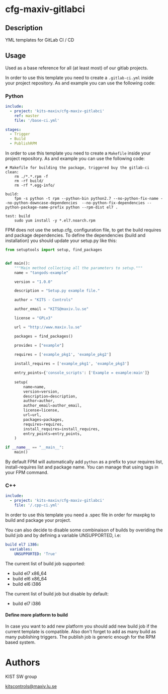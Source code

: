 # cfg-maxiv-gitlabci

## Description

YML templates for GitLab CI / CD

## Usage


Used as a base reference for all (at least most) of our gitlab projects.

In order to use this template you need to create a `.gitlab-ci.yml` inside your project 
repository. As and example you can use the following code:

### Python

```yml
include:
  - project: 'kits-maxiv/cfg-maxiv-gitlabci'
    ref: master
    file: '/base-ci.yml'

stages:
  - Trigger
  - Build
  - PublishRPM
```



In order to use this template you need to create a `Makefile` inside your project 
repository. As and example you can use the following code:

```make
# Makefile for building the package, triggered buy the gitlab-ci
clean:
	rm ./*.*.rpm -f
	rm -rf build/
	rm -rf *.egg-info/

build:
	fpm -s python -t rpm --python-bin python2.7 --no-python-fix-name --no-python-downcase-dependencies  --no-python-fix-dependencies --python-package-name-prefix python --rpm-dist el7 .

test: build
	sudo yum install -y *.el7.noarch.rpm
```

FPM does not use the setup.cfg, configuration file, to get the build requires and package dependencies. 
To define the dependencies (build and installation) you should update your setup.py like this:

```python
from setuptools import setup, find_packages


def main():
    """Main method collecting all the parameters to setup."""
    name = "tangods-example"

    version = "1.0.0"

    description = "Setup.py example file."

    author = "KITS - Controls"

    author_email = "KITS@maxiv.lu.se"

    license = "GPLv3"

    url = "http://www.maxiv.lu.se"

    packages = find_packages()

    provides = ["example"]

    requires = ['example_pkg1', 'example_pkg2']
    
    install_requires = ['example_pkg1', 'example_pkg3']

    entry_points={'console_scripts': ['Example = example:main']}
    
    setup(
        name=name,
        version=version,
        description=description,
        author=author,
        author_email=author_email,
        license=license,
        url=url,
        packages=packages,
        requires=requires,
        install_requires=install_requires,
        entry_points=entry_points,
    )

if __name__ == "__main__":
    main()
```

By default FPM will automatically add `python` as a prefix to your requires list, install-requires list and package name.
You can manage that using tags in your FPM command.

### C++

```yml
include:
  - project: 'kits-maxiv/cfg-maxiv-gitlabci'
    file: '/.cpp-ci.yml'
```

In order to use this template you need a .spec file in order for maxpkg to build and package your project.

You can also decide to disable some combinaison of builds by overiding the build job and by defining a variable UNSUPPORTED, i.e:

```yml
build el7 i386:
  variables:
    UNSUPPORTED: 'True'

```
The current list of build job supported:
* build el7 x86_64
* build el6 x86_64
* build el6 i386

The current list of build job but disable by default:
* build el7 i386

#### Define more platform to build
In case you want to add new platform you should add new build job if the current template is compatible. Also don't forget to add as many build as many publishing triggers. The publish job is generic enough for the RPM based system.

# Authors

KIST SW group

kitscontrols@maxiv.lu.se

